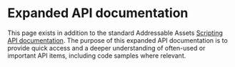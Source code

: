 # Expanded API documentation

This page exists in addition to the standard Addressable Assets [Scripting API documentation](../api/index.html). The purpose of this expanded API documentation is to provide quick access and a deeper understanding of often-used or important API items, including code samples where relevant.